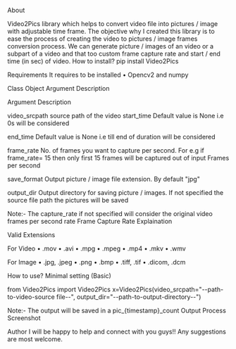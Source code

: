 About

Video2Pics library which helps to convert video file into pictures / image with adjustable time frame.
The objective why I created this library is to ease the process of creating the video to pictures / image frames conversion process. We can generate picture / images of an video or a subpart of a video and that too custom frame capture rate and start / end time (in sec) of video.
How to install?
pip install Video2Pics

Requirements
It requires to be installed
•	Opencv2 and numpy


Class Object Argument Description

Argument	Description

video_srcpath	source path of the video
start_time	Default value is None i.e 0s will be considered

end_time	Default value is None i.e till end of duration will be
considered

frame_rate	No. of frames you want to capture per second.
For e.g if frame_rate= 15 then only first 15
frames will be captured out of input Frames per second

save_format	Output picture / image file extension. By default "jpg"

output_dir	Output directory for saving picture / images. If not specified
the source file path the pictures will be saved


Note:- The capture_rate if not specified will consider the original video frames per second rate
Frame Capture Rate Explaination

Valid Extensions

For Video
•	.mov
•	.avi
•	.mpg
•	.mpeg
•	.mp4
•	.mkv
•	.wmv

For Image
•	.jpg, .jpeg
•	.png
•	.bmp
•	.tiff, .tif
•	.dicom, .dcm

How to use?
Minimal setting (Basic)

from Video2Pics import Video2Pics
x=Video2Pics(video_srcpath="--path-to-video-source file--",
            output_dir="--path-to-output-directory--")

Note:- The output will be saved in a pic_{timestamp}_count
Output Process Screenshot

Author
I will be happy to help and connect with you guys!!
Any suggestions are most welcome.

